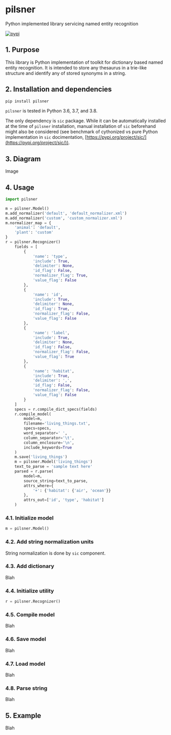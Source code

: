 # pilsner

Python implemented library servicing named entity recognition

[![pypi][pypi-img]][pypi-url]

[pypi-img]: https://img.shields.io/pypi/v/pilsner?style=plastic
[pypi-url]: https://pypi.org/project/pilsner/

## 1. Purpose

This library is Python implementation of toolkit for dictionary based named entity recognition. It is intended to store any thesaurus in a trie-like structure and identify any of stored synonyms in a string.

## 2. Installation and dependencies

```bash
pip install pilsner
```

`pilsner` is tested in Python 3.6, 3.7, and 3.8.

The only dependency is `sic` package. While it can be automatically installed at the time of `pilsner` installation, manual installation of `sic` beforehand might also be considered (see benchmark of cythonized vs pure Python implementation in `sic` docimentation, [https://pypi.org/project/sic/](https://pypi.org/project/sic/)).

## 3. Diagram

Image

## 4. Usage

```python
import pilsner

m = pilsner.Model()
m.add_normalizer('default', 'default_normalizer.xml')
m.add_normalizer('custom', 'custom_normalizer.xml')
m.normalizer_map = {
    'animal': 'default',
    'plant': 'custom'
}
r = pilsner.Recognizer()
    fields = [
        {
            'name': 'type',
            'include': True,
            'delimiter': None,
            'id_flag': False,
            'normalizer_flag': True,
            'value_flag': False
        },
        {
            'name': 'id',
            'include': True,
            'delimiter': None,
            'id_flag': True,
            'normalizer_flag': False,
            'value_flag': False
        },
        {
            'name': 'label',
            'include': True,
            'delimiter': None,
            'id_flag': False,
            'normalizer_flag': False,
            'value_flag': True
        },
        {
            'name': 'habitat',
            'include': True,
            'delimiter': ',',
            'id_flag': False,
            'normalizer_flag': False,
            'value_flag': False
        }
    ]
    specs = r.compile_dict_specs(fields)
    r.compile_model(
        model=m,
        filename='living_things.txt',
        specs=specs,
        word_separator=' ',
        column_separator='\t',
        column_enclosure='\n',
        include_keywords=True
    )
    m.save('living_things')
    m = pilsner.Model('living_things')
    text_to_parse = 'sample text here'
    parsed = r.parse(
        model=m,
        source_string=text_to_parse,
        attrs_where={
            '+': {'habitat': {'air', 'ocean'}}
        },
        attrs_out=['id', 'type', 'habitat']
    )
```

### 4.1. Initialize model

```python
m = pilsner.Model()
```

### 4.2. Add string normalization units

String normalization is done by `sic` component.

### 4.3. Add dictionary

Blah

### 4.4. Initialize utility

```python
r = pilsner.Recognizer()
```

### 4.5. Compile model

Blah

### 4.6. Save model

Blah

### 4.7. Load model

Blah

### 4.8. Parse string

Blah

## 5. Example

Blah
